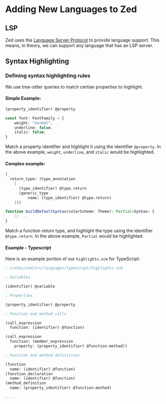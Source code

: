 # Adding New Languages to Zed

## LSP

Zed uses the [Language Server Protocol](https://microsoft.github.io/language-server-protocol/) to provide language support. This means, in theory, we can support any language that has an LSP server.

## Syntax Highlighting

### Defining syntax highlighting rules

We use tree-sitter queries to match certian properties to highlight.

#### Simple Example:

```scheme
(property_identifier) @property
```

```ts
const font: FontFamily = {
    weight: "normal",
    underline: false,
    italic: false,
}
```

Match a property identifier and highlight it using the identifier `@property`. In the above example, `weight`, `underline`, and `italic` would be highlighted.

#### Complex example:

```scheme
(_
  return_type: (type_annotation
    [
      (type_identifier) @type.return
      (generic_type
          name: (type_identifier) @type.return)
    ]))
```

```ts
function buildDefaultSyntax(colorScheme: Theme): Partial<Syntax> {
    // ...
}
```

Match a function return type, and highlight the type using the identifier `@type.return`. In the above example, `Partial` would be highlighted.

#### Example - Typescript

Here is an example portion of our `highlights.scm` for TypeScript:

```scheme
; crates/zed/src/languages/typescript/highlights.scm

; Variables

(identifier) @variable

; Properties

(property_identifier) @property

; Function and method calls

(call_expression
  function: (identifier) @function)

(call_expression
  function: (member_expression
    property: (property_identifier) @function.method))

; Function and method definitions

(function
  name: (identifier) @function)
(function_declaration
  name: (identifier) @function)
(method_definition
  name: (property_identifier) @function.method)

; ...
```
